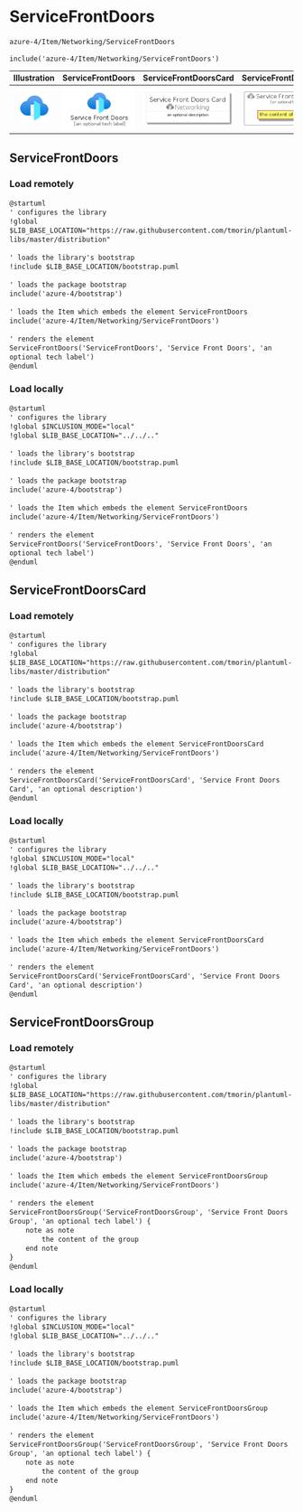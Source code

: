 # ServiceFrontDoors


```text
azure-4/Item/Networking/ServiceFrontDoors
```

```text
include('azure-4/Item/Networking/ServiceFrontDoors')
```



| Illustration | ServiceFrontDoors | ServiceFrontDoorsCard | ServiceFrontDoorsGroup |
| :---: | :---: | :---: | :---: |
| ![illustration for Illustration](../../../azure-4/Item/Networking/ServiceFrontDoors.png) | ![illustration for ServiceFrontDoors](../../../azure-4/Item/Networking/ServiceFrontDoors.Local.png) | ![illustration for ServiceFrontDoorsCard](../../../azure-4/Item/Networking/ServiceFrontDoorsCard.Local.png) | ![illustration for ServiceFrontDoorsGroup](../../../azure-4/Item/Networking/ServiceFrontDoorsGroup.Local.png) |




## ServiceFrontDoors

### Load remotely
```plantuml
@startuml
' configures the library
!global $LIB_BASE_LOCATION="https://raw.githubusercontent.com/tmorin/plantuml-libs/master/distribution"

' loads the library's bootstrap
!include $LIB_BASE_LOCATION/bootstrap.puml

' loads the package bootstrap
include('azure-4/bootstrap')

' loads the Item which embeds the element ServiceFrontDoors
include('azure-4/Item/Networking/ServiceFrontDoors')

' renders the element
ServiceFrontDoors('ServiceFrontDoors', 'Service Front Doors', 'an optional tech label')
@enduml
```

### Load locally
```plantuml
@startuml
' configures the library
!global $INCLUSION_MODE="local"
!global $LIB_BASE_LOCATION="../../.."

' loads the library's bootstrap
!include $LIB_BASE_LOCATION/bootstrap.puml

' loads the package bootstrap
include('azure-4/bootstrap')

' loads the Item which embeds the element ServiceFrontDoors
include('azure-4/Item/Networking/ServiceFrontDoors')

' renders the element
ServiceFrontDoors('ServiceFrontDoors', 'Service Front Doors', 'an optional tech label')
@enduml
```

## ServiceFrontDoorsCard

### Load remotely
```plantuml
@startuml
' configures the library
!global $LIB_BASE_LOCATION="https://raw.githubusercontent.com/tmorin/plantuml-libs/master/distribution"

' loads the library's bootstrap
!include $LIB_BASE_LOCATION/bootstrap.puml

' loads the package bootstrap
include('azure-4/bootstrap')

' loads the Item which embeds the element ServiceFrontDoorsCard
include('azure-4/Item/Networking/ServiceFrontDoors')

' renders the element
ServiceFrontDoorsCard('ServiceFrontDoorsCard', 'Service Front Doors Card', 'an optional description')
@enduml
```

### Load locally
```plantuml
@startuml
' configures the library
!global $INCLUSION_MODE="local"
!global $LIB_BASE_LOCATION="../../.."

' loads the library's bootstrap
!include $LIB_BASE_LOCATION/bootstrap.puml

' loads the package bootstrap
include('azure-4/bootstrap')

' loads the Item which embeds the element ServiceFrontDoorsCard
include('azure-4/Item/Networking/ServiceFrontDoors')

' renders the element
ServiceFrontDoorsCard('ServiceFrontDoorsCard', 'Service Front Doors Card', 'an optional description')
@enduml
```

## ServiceFrontDoorsGroup

### Load remotely
```plantuml
@startuml
' configures the library
!global $LIB_BASE_LOCATION="https://raw.githubusercontent.com/tmorin/plantuml-libs/master/distribution"

' loads the library's bootstrap
!include $LIB_BASE_LOCATION/bootstrap.puml

' loads the package bootstrap
include('azure-4/bootstrap')

' loads the Item which embeds the element ServiceFrontDoorsGroup
include('azure-4/Item/Networking/ServiceFrontDoors')

' renders the element
ServiceFrontDoorsGroup('ServiceFrontDoorsGroup', 'Service Front Doors Group', 'an optional tech label') {
    note as note
        the content of the group
    end note
}
@enduml
```

### Load locally
```plantuml
@startuml
' configures the library
!global $INCLUSION_MODE="local"
!global $LIB_BASE_LOCATION="../../.."

' loads the library's bootstrap
!include $LIB_BASE_LOCATION/bootstrap.puml

' loads the package bootstrap
include('azure-4/bootstrap')

' loads the Item which embeds the element ServiceFrontDoorsGroup
include('azure-4/Item/Networking/ServiceFrontDoors')

' renders the element
ServiceFrontDoorsGroup('ServiceFrontDoorsGroup', 'Service Front Doors Group', 'an optional tech label') {
    note as note
        the content of the group
    end note
}
@enduml
```


